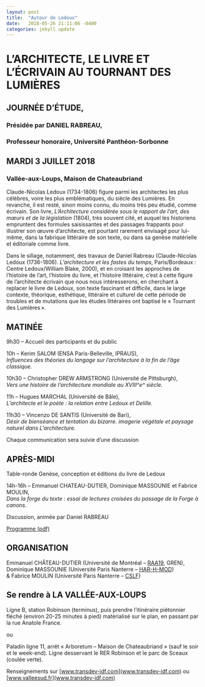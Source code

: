 ```yaml
---
layout: post
title:  "Autour de Ledoux"
date:   2018-05-26 21:11:06 -0400
categories: jekyll update
---
```

L’ARCHITECTE, LE LIVRE ET L’ÉCRIVAIN AU TOURNANT DES LUMIÈRES
=============================================================

JOURNÉE D’ÉTUDE,
----------------

### Présidée par DANIEL RABREAU,

### Professeur honoraire, Université Panthéon-Sorbonne

MARDI 3 JUILLET 2018
--------------------

### Vallée-aux-Loups, Maison de Chateaubriand

Claude-Nicolas Ledoux (1734-1806) figure parmi les architectes les plus
célèbres, voire les plus emblématiques, du siècle des Lumières. En
revanche, il est resté, sinon moins connu, du moins très peu étudié,
comme écrivain. Son livre, *L’Architecture considérée sous le rapport de
l’art, des mœurs et de la législation* (1804), très souvent cité, et
auquel les historiens empruntent des formules saisissantes et des
passages frappants pour illustrer son œuvre d’architecte, est pourtant
rarement envisagé pour lui-même, dans la fabrique littéraire de son
texte, ou dans sa genèse matérielle et éditoriale comme livre.

Dans le sillage, notamment, des travaux de Daniel Rabreau
(Claude-Nicolas Ledoux (1736-1806). *L’architecture et les fastes du
temps*, Paris/Bordeaux : Centre Ledoux/William Blake, 2000), et en
croisant les approches de l’histoire de l’art, l’histoire du livre, et
l’histoire littéraire, c’est à cette figure de l’architecte écrivain que
nous nous intéresserons, en cherchant à replacer le livre de Ledoux, son
texte fascinant et difficile, dans le large contexte, théorique,
esthétique, littéraire et culturel de cette période de troubles et de
mutations que les études littéraires ont baptisé le « Tournant des
Lumières ».

MATINÉE
-------

9h30 – Accueil des participants et du public

10h – Kerim SALOM (ENSA Paris-Belleville, IPRAUS),\
 *Influences des théories du langage sur l’architecture à la fin de
l’âge classique.*

10h30 – Christopher DREW ARMSTRONG (Université de Pittsburgh),\
 *Vers une histoire de l’architecture mondiale au XVIII^e^ siècle.*

11h – Hugues MARCHAL (Université de Bâle),\
 *L’architecte et le poète : la relation entre Ledoux et Delille.*

11h30 – Vincenzo DE SANTIS (Université de Bari),\
 *Désir de *bienséance* et tentation du *bizarre*. imagerie végétale et
paysage naturel dans L’architecture.*

Chaque communication sera suivie d’une discussion

APRÈS-MIDI
----------

Table-ronde Genèse, conception et éditions du livre de Ledoux

14h-16h – Emmanuel CHATEAU-DUTIER, Dominique MASSOUNIE et Fabrice
MOULIN,\
 *Dans la forge du texte : essai de lectures croisées du passage de la
*Forge à canons*.*

Discussion, animée par Daniel RABREAU

[Programme (pdf)](programmeLedoux2018.pdf)

ORGANISATION
------------

Emmanuel CHÂTEAU-DUTIER (Université de Montréal –
[RAA19](https://raa19.com), GREN),\
 Dominique MASSOUNIE (Université Paris Nanterre –
[HAR-H-MOD](http://har.u-paris10.fr))\
 & Fabrice MOULIN (Université Paris Nanterre –
[CSLF](https://cslf.parisnanterre.fr))

Se rendre à LA VALLÉE-AUX-LOUPS
-------------------------------

Ligne B, station Robinson (terminus), puis prendre l’itinéraire
piétonnier fléché (environ 20-25 minutes à pied) matérialisé sur le
plan, en passant par la rue Anatole France.

ou

Paladin ligne 11, arrêt « Arboretum – Maison de Chateaubriand » (sauf le
soir et le week-end). Ligne desservant le RER Robinson et le parc de
Sceaux (coulée verte).

Renseignements sur [www.transdev-idf.com](www.transdev-idf.com) ou
[www.valleesud.fr](www.transdev-idf.com)